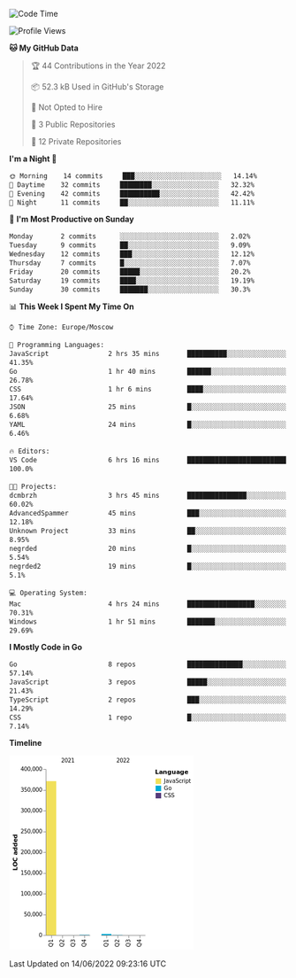 <!--START_SECTION:waka-->
![Code Time](http://img.shields.io/badge/Code%20Time-330%20hrs%2031%20mins-blue)

![Profile Views](http://img.shields.io/badge/Profile%20Views-0-blue)

**🐱 My GitHub Data** 

> 🏆 44 Contributions in the Year 2022
 > 
> 📦 52.3 kB Used in GitHub's Storage 
 > 
> 🚫 Not Opted to Hire
 > 
> 📜 3 Public Repositories 
 > 
> 🔑 12 Private Repositories  
 > 
**I'm a Night 🦉** 

```text
🌞 Morning    14 commits     ███░░░░░░░░░░░░░░░░░░░░░░   14.14% 
🌆 Daytime    32 commits     ████████░░░░░░░░░░░░░░░░░   32.32% 
🌃 Evening    42 commits     ██████████░░░░░░░░░░░░░░░   42.42% 
🌙 Night      11 commits     ██░░░░░░░░░░░░░░░░░░░░░░░   11.11%

```
📅 **I'm Most Productive on Sunday** 

```text
Monday       2 commits      ░░░░░░░░░░░░░░░░░░░░░░░░░   2.02% 
Tuesday      9 commits      ██░░░░░░░░░░░░░░░░░░░░░░░   9.09% 
Wednesday    12 commits     ███░░░░░░░░░░░░░░░░░░░░░░   12.12% 
Thursday     7 commits      █░░░░░░░░░░░░░░░░░░░░░░░░   7.07% 
Friday       20 commits     █████░░░░░░░░░░░░░░░░░░░░   20.2% 
Saturday     19 commits     ████░░░░░░░░░░░░░░░░░░░░░   19.19% 
Sunday       30 commits     ███████░░░░░░░░░░░░░░░░░░   30.3%

```


📊 **This Week I Spent My Time On** 

```text
⌚︎ Time Zone: Europe/Moscow

💬 Programming Languages: 
JavaScript               2 hrs 35 mins       ██████████░░░░░░░░░░░░░░░   41.35% 
Go                       1 hr 40 mins        ██████░░░░░░░░░░░░░░░░░░░   26.78% 
CSS                      1 hr 6 mins         ████░░░░░░░░░░░░░░░░░░░░░   17.64% 
JSON                     25 mins             █░░░░░░░░░░░░░░░░░░░░░░░░   6.68% 
YAML                     24 mins             █░░░░░░░░░░░░░░░░░░░░░░░░   6.46%

🔥 Editors: 
VS Code                  6 hrs 16 mins       █████████████████████████   100.0%

🐱‍💻 Projects: 
dcmbrzh                  3 hrs 45 mins       ███████████████░░░░░░░░░░   60.02% 
AdvancedSpammer          45 mins             ███░░░░░░░░░░░░░░░░░░░░░░   12.18% 
Unknown Project          33 mins             ██░░░░░░░░░░░░░░░░░░░░░░░   8.95% 
negrded                  20 mins             █░░░░░░░░░░░░░░░░░░░░░░░░   5.54% 
negrded2                 19 mins             █░░░░░░░░░░░░░░░░░░░░░░░░   5.1%

💻 Operating System: 
Mac                      4 hrs 24 mins       █████████████████░░░░░░░░   70.31% 
Windows                  1 hr 51 mins        ███████░░░░░░░░░░░░░░░░░░   29.69%

```

**I Mostly Code in Go** 

```text
Go                       8 repos             ██████████████░░░░░░░░░░░   57.14% 
JavaScript               3 repos             █████░░░░░░░░░░░░░░░░░░░░   21.43% 
TypeScript               2 repos             ███░░░░░░░░░░░░░░░░░░░░░░   14.29% 
CSS                      1 repo              █░░░░░░░░░░░░░░░░░░░░░░░░   7.14%

```


**Timeline**

![Chart not found](https://raw.githubusercontent.com/jeezft/jeezft/main/charts/bar_graph.png) 


 Last Updated on 14/06/2022 09:23:16 UTC
<!--END_SECTION:waka-->
